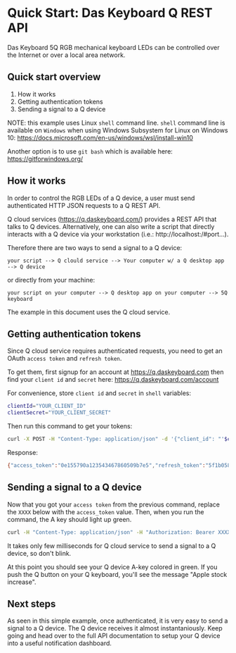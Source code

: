 # Quick Start: Das Keyboard Q REST API

Das Keyboard 5Q RGB mechanical keyboard LEDs can be controlled over
the Internet or over a local area network.

## Quick start overview

1. How it works
1. Getting authentication tokens
1. Sending a signal to a Q device

NOTE: this example uses Linux `shell` command line. `shell` command line is
available on `Windows` when using Windows Subsystem for Linux on Windows 10:
https://docs.microsoft.com/en-us/windows/wsl/install-win10

Another option is to use `git bash` which is available here:
https://gitforwindows.org/

## How it works

In order to control the RGB LEDs of a Q device, a user must send authenticated
HTTP JSON requests to a Q REST API.

Q cloud services (https://q.daskeyboard.com/) provides a REST API that talks to
Q devices. Alternatively, one can also write a script that directly interacts
with a Q device via your workstation (i.e.: http://localhost:/#port...).

Therefore there are two ways to send a signal to a Q device:

    your script --> Q clould service --> Your computer w/ a Q desktop app --> Q device 

or directly from your machine:

    your script on your computer --> Q desktop app on your computer --> 5Q keyboard

The example in this document uses the Q cloud service.

## Getting authentication tokens

Since Q cloud service requires authenticated requests, you need to get an OAuth
`access token` and `refresh token`.

To get them, first signup for an account at https://q.daskeyboard.com then find
your `client id` and `secret` here: https://q.daskeyboard.com/account

For convenience, store `client id` and `secret` in `shell` variables:

```sh
clientId="YOUR_CLIENT_ID"
clientSecret="YOUR_CLIENT_SECRET"
```

Then run this command to get your tokens:

```sh
curl -X POST -H "Content-Type: application/json" -d '{"client_id": "'$clientId'", "client_secret": "'$clientSecret'", "grant_type": "client_credentials"}' https://q.daskeyboard.com/oauth/1.4/token
```

Response:

```sh
{"access_token":"0e155790a123543467860509b7e5","refresh_token":"5f1b05834235bc020ba33aa8","user_id":7654,"expires_in":86400}
```

## Sending a signal to a Q device

Now that you got your `access token` from the previous command, replace the
`XXXX` below with the `access_token` value. Then, when you run the command, the A key
should light up green.

```sh
curl -H "Content-Type: application/json" -H "Authorization: Bearer XXXX" -X POST https://q.daskeyboard.com/api/1.0/signals -d '{"name": "Apple stock increase", "pid": "DK5QPID", "zoneId": "KEY_A", "color": "#0F0"}'
```

It takes only few milliseconds for Q cloud service to send a signal to a Q
device, so don't blink.

At this point you should see your Q device A-key colored in green. If you push
the Q button on your Q keyboard, you'll see the message "Apple stock increase".

## Next steps

As seen in this simple example, once authenticated, it is very easy to send a
signal to a Q device. The Q device receives it almost instantaniously. Keep
going and head over to the full API documentation to setup your Q device into a
useful notification dashboard.

